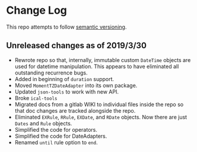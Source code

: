 # Change Log

This repo attempts to follow [semantic versioning](https://semver.org/).

## Unreleased changes as of 2019/3/30

- Rewrote repo so that, internally, immutable custom `DateTime` objects are used for datetime manipulation. This appears to have eliminated all outstanding recurrence bugs.
- Added in beginning of `duration` support.
- Moved `MomentTZDateAdapter` into its own package.
- Updated `json-tools` to work with new API.
- Broke `ical-tools`
- Migrated docs from a gitlab WIKI to individual files inside the repo so that doc changes are tracked alongside the repo.
- Eliminated `EXRule`, `RRule`, `EXDate`, and `RDate` objects. Now there are just `Dates` and `Rule` objects.
- Simplified the code for operators.
- Simplified the code for DateAdapters.
- Renamed `until` rule option to `end`.
